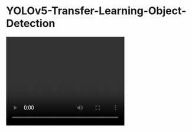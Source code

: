 # YOLOv5-Transfer-Learning-Object-Detection
<!DOCTYPE html>
<html>
<body>

<video width="320" height="240" controls>
  <source src="test_video_result.mp4" type="video/mp4">
  Your browser does not support the video tag.
</video>

</body>
</html>
